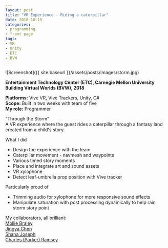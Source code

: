 ```yaml
---
layout: post
title: "VR Experience - Riding a caterpillar"
date: 2018-10-15
categories:
- programming
- front page
tags:
- VR
- Unity
- ETC
- BVW
---
```


![Screenshot]({{ site.baseurl }}/assets/posts/images/storm.jpg)

**Entertainment Technology Center (ETC), Carnegie Mellon University**    
**Building Virtual Worlds (BVW), 2018**  

**Platforms:** Vive VR, Vive Trackers, Unity, C#  
**Scope:** Built in two weeks with team of five  
**My role:** Programmer

“Through the Storm”  
A VR experience where the guest rides a caterpillar through a fantasy land created from a child's story.

<!-- more -->

What I did
* Design the experience with the team
* Caterpillar movement - navmesh and waypoints
* Various timed story moments
* Place and integrate art and sound assets
* VR xylophone
* Detect leaf-umbrella prop position with Vive tracker

Particularly proud of
* Trimming audio for xylophone for more responsive sound effects
* Manipulate saturation with post processing dynamically to help rain storm story point

My collaborators, all brilliant:  
[Mollie Braley](https://www.etc.cmu.edu/blog/author/mbraley/)  
[Jingya	Chen](https://www.etc.cmu.edu/blog/author/jingyach/)  
[Shana Joseph](https://www.etc.cmu.edu/blog/author/skjoseph/)  
[Charles (Parker) Ramsey](https://www.etc.cmu.edu/blog/author/cramsey/)  

